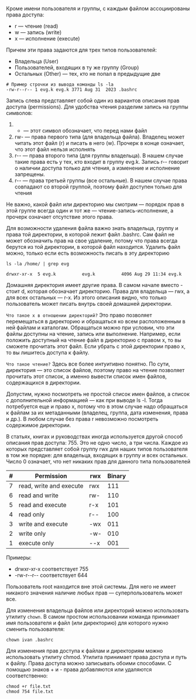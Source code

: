 Кроме имени пользователя и группы, с каждым файлом ассоциированы права доступа:
- r — чтение (read)
- w — запись (write)
- x — исполнение (execute)

Причем эти права задаются для трех типов пользователей:
- Владельца (User)
- Пользователей, входящих в ту же группу (Group)
- Остальных (Other) — тех, кто не попал в предыдущие две

```
# Пример строчки из вывода команды ls -la
-rw-r--r-- 1 evg.k evg.k 3771 Aug 31  2023 .bashrc
```
Запись слева представляет собой один из вариантов описания прав доступа (permissions). Для удобства чтения разделим запись на группы символов:
1. - — этот символ обозначает, что перед нами файл
2. rw- — права первого типа (для владельца файла). Владелец может читать этот файл (r) и писать в него (w). Прочерк в конце означает, что этот файл нельзя исполнять
3. r-- — права второго типа (для группы владельца). В нашем случае такие права есть у тех, кто входит в группу evg.k. Запись r-- говорит о наличии доступа только для чтения, а изменение и исполнение запрещены.
4. r-- — права третьей группы (все остальные). В нашем случае права совпадают со второй группой, поэтому файл доступен только для чтения

Не важно, какой файл или директорию мы смотрим — порядок прав в этой группе всегда один и тот же — чтение-запись-исполнение, а прочерк означает отсутствие этого права.

Для возможности удаления файла важно знать владельца, группу и права той директории, в которой лежит файл .bashrc. 
Сам файл не может обозначить прав на свое удаление, потому что права всегда берутся из той директории, в которой файл находится.
Удалить файл можно, только если есть возможность писать в эту директорию
```
ls -la /home/ | grep evg

drwxr-xr-x  5 evg.k          evg.k          4096 Aug 29 11:34 evg.k
```
Домашняя директория имеет другие права. В самом начале вместо - стоит d, которая обозначает директорию.
Права для владельца — rwx, а для всех остальных — r-x. Из этого описания видно, что только пользователь может писать внутрь своей домашней директории.

`Что такое x в отношении директорий?` Это право позволяет перемещаться в директорию и обращаться ко всем расположенным в ней файлам и каталогам. Обращаться можно при условии, что эти файлы доступны на чтение, запись или выполнение. Например, если положить доступный на чтение файл в директорию с правом x, то вы сможете прочитать этот файл. Если убрать с этой директории право x, то вы лишитесь доступа к файлу.

`Что такое чтение?` Здесь все более интуитивно понятно. По сути, директория — это список файлов, поэтому право на чтение позволяет прочитать этот список, а именно вывести список имен файлов, содержащихся в директории.

Допустим, нужно посмотреть не простой список имен файлов, а список с дополнительной информацией — как при выводе ls -l. Тогда потребуется еще и право x, потому что в этом случае надо обращаться к файлам за их метаданными (владелец, группа, дата изменения, права и др.). В любом случае без права r невозможно посмотреть содержимое директории.

В статьях, книгах и руководствах иногда используется другой способ описания прав доступа: 755. Это не одно число, а три числа. Каждое из которых представляет собой группу rwx для наших типов пользователя в том же порядке: для владельца, входящих в группу и всех остальных. Число 0 означает, что нет никаких прав для данного типа пользователей

|  #  |  Permission  |  rwx  |  Binary  |
| --- | --- | --- | --- |
| 7 | read, write and execute | rwx | 111 |
| 6 | read and write | rw- | 110 |
| 5 | read and execute | r-x | 101 |
| 4 | read only | r-- | 100 |
| 3 | write and execute | -wx | 011 |
| 2 | write only | -w- | 010 |
| 1 | execute only | --x | 001 |

Примеры:
- drwxr-xr-x соответствует 755
- -rw-r--r-- соответствует 644

Пользователь root находится вне этой системы. Для него не имеет никакого значения наличие любых прав — суперпользователь может все.

Для изменения владельца файлов или директорий можно использовать утилиту `chown`. В самом простом использовании команда принимает имя пользователя и файл (или директорию) для которого нужно сменить пользователя:
```
chown ivan .bashrc
```
Для изменения прав доступа к файлам и директориям можно использовать утилиту chmod. Утилита принимает права доступа и путь к файлу. Права доступа можно записывать обоими способами. С помощью знаков + и - права добавляются или удаляются соответственно:
```
chmod +r file.txt
chmod 754 file.txt
```






